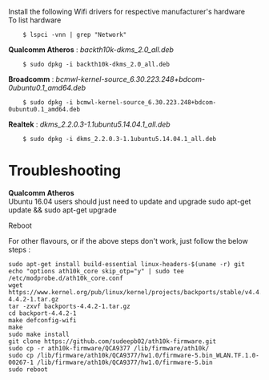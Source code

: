 Install the following Wifi drivers for respective manufacturer's hardware<br>
To list hardware
```
    $ lspci -vnn | grep "Network"
```
**Qualcomm Atheros** : *backth10k-dkms_2.0_all.deb*
<br>
```
    $ sudo dpkg -i backth10k-dkms_2.0_all.deb
```
**Broadcomm** : *bcmwl-kernel-source_6.30.223.248+bdcom-0ubuntu0.1_amd64.deb*

```
    $ sudo dpkg -i bcmwl-kernel-source_6.30.223.248+bdcom-0ubuntu0.1_amd64.deb
```

**Realtek** : *dkms_2.2.0.3-1.1ubuntu5.14.04.1_all.deb*

```
    $ sudo dpkg -i dkms_2.2.0.3-1.1ubuntu5.14.04.1_all.deb
```

# Troubleshooting

**Qualcomm Atheros**
<br>
Ubuntu 16.04 users should just need to update and upgrade
sudo apt-get update && sudo apt-get upgrade

Reboot

For other flavours, or if the above steps don't work, just follow the below steps :
<br>

    sudo apt-get install build-essential linux-headers-$(uname -r) git
    echo "options ath10k_core skip_otp="y" | sudo tee /etc/modprobe.d/ath10k_core.conf
    wget https://www.kernel.org/pub/linux/kernel/projects/backports/stable/v4.4.2/backports-4.4.2-1.tar.gz
    tar -zxvf backports-4.4.2-1.tar.gz
    cd backport-4.4.2-1
    make defconfig-wifi
    make 
    sudo make install
    git clone https://github.com/sudeepb02/ath10k-firmware.git
    sudo cp -r ath10k-firmware/QCA9377 /lib/firmware/ath10k/
    sudo cp /lib/firmware/ath10k/QCA9377/hw1.0/firmware-5.bin_WLAN.TF.1.0-00267-1 /lib/firmware/ath10k/QCA9377/hw1.0/firmware-5.bin
    sudo reboot


